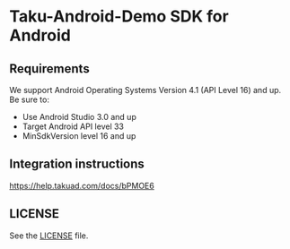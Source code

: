 # Taku-Android-Demo SDK for Android

## Requirements

We support Android Operating Systems Version 4.1 (API Level 16) and up. Be sure to:

- Use Android Studio 3.0 and up
- Target Android API level 33
- MinSdkVersion level 16 and up

## Integration instructions
https://help.takuad.com/docs/bPMOE6

## LICENSE

See the [LICENSE](LICENSE) file.
